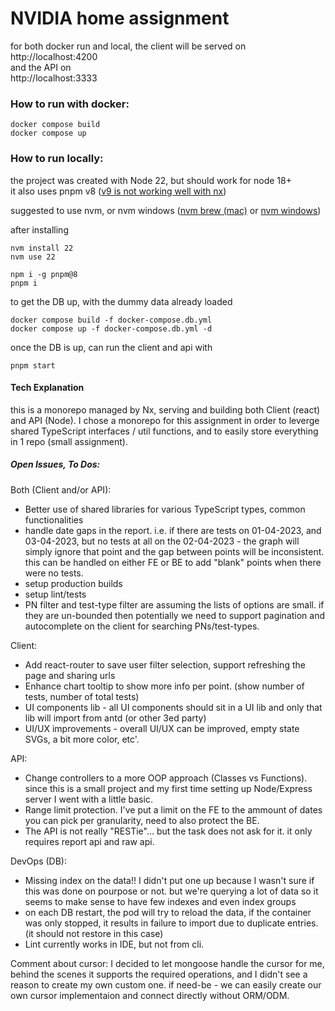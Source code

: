 # NVIDIA home assignment

for both docker run and local, the client will be served on  
http://localhost:4200  
and the API on   
http://localhost:3333  


### How to run with docker:
```
docker compose build
docker compose up
```

### How to run locally:
the project was created with Node 22, but should work for node 18+   
it also uses pnpm v8 ([v9 is not working well with nx](https://github.com/nrwl/nx/issues/22850))

suggested to use nvm, or nvm windows
([nvm brew (mac)](https://formulae.brew.sh/formula/nvm) or [nvm windows](https://github.com/coreybutler/nvm-windows))

after installing
```
nvm install 22
nvm use 22

npm i -g pnpm@8
pnpm i
```

to get the DB up, with the dummy data already loaded 
```
docker compose build -f docker-compose.db.yml
docker compose up -f docker-compose.db.yml -d
```

once the DB is up, can run the client and api with
```
pnpm start
```

#### Tech Explanation
this is a monorepo managed by Nx, serving and building both Client (react) and API (Node).
I chose a monorepo for this assignment in order to leverge shared TypeScript interfaces / util functions, and to easily store everything in 1 repo (small assignment).

##### Open Issues, To Dos:
Both (Client and/or API):
* Better use of shared libraries for various TypeScript types, common functionalities
* handle date gaps in the report. i.e. if there are tests on 01-04-2023, and 03-04-2023, but no tests at all on the 02-04-2023 - the graph will simply ignore that point and the gap between points will be inconsistent. this can be handled on either FE or BE to add "blank" points when there were no tests.
* setup production builds
* setup lint/tests
* PN filter and test-type filter are assuming the lists of options are small. if they are un-bounded then potentially we need to support pagination and autocomplete on the client for searching PNs/test-types.

Client:
* Add react-router to save user filter selection, support refreshing the page and sharing urls
* Enhance chart tooltip to show more info per point. (show number of tests, number of total tests)
* UI components lib - all UI components should sit in a UI lib and only that lib will import from antd (or other 3ed party)
* UI/UX improvements - overall UI/UX can be improved, empty state SVGs, a bit more color, etc'.


API:
* Change controllers to a more OOP approach (Classes vs Functions). since this is a small project and my first time setting up Node/Express server I went with a little basic.
* Range limit protection. I've put a limit on the FE to the ammount of dates you can pick per granularity, need to also protect the BE.
* The API is not really "RESTie"... but the task does not ask for it. it only requires report api and raw api.

DevOps (DB):
* Missing index on the data!! I didn't put one up because I wasn't sure if this was done on pourpose or not. but we're querying a lot of data so it seems to make sense to have few indexes and even index groups
* on each DB restart, the pod will try to reload the data, if the container was only stopped, it results in failure to import due to duplicate entries. (it should not restore in this case)
* Lint currently works in IDE, but not from cli.

Comment about cursor:
I decided to let mongoose handle the cursor for me, behind the scenes it supports the required operations, and I didn't see a reason to create my own custom one.
if need-be - we can easily create our own cursor implementaion and connect directly without ORM/ODM.